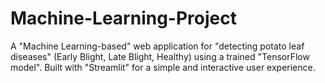 # Machine-Learning-Project
A "Machine Learning-based" web application for "detecting potato leaf diseases" (Early Blight, Late Blight, Healthy) using a trained "TensorFlow model". Built with "Streamlit" for a simple and interactive user experience.
